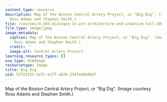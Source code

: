 ```yaml
---
content_type: resource
description: Map of the Boston Central Artery Project, or "Big Dig". (Image courtesy
  Ross Adams and Stephen Smith.)
file: /courses/4-303-dialogue-in-art-architecture-and-urbanism-fall-2003/527223122e7ce1ffab76254f4a9e09d7_4-303f03.jpg
file_type: image/jpeg
image_metadata:
  caption: Map of the Boston Central Artery Project, or "Big Dig". (Image courtesy
    Ross Adams and Stephen Smith.)
  credit: ''
  image-alt: Central Artery Project.
learning_resource_types: []
ocw_type: OCWImage
resourcetype: Image
title: Big Dig
uid: 52722312-2e7c-e1ff-ab76-254f4a9e09d7
---
```

Map of the Boston Central Artery Project, or "Big Dig". (Image courtesy Ross Adams and Stephen Smith.)

